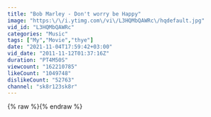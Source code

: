 ```yaml
---
title: "Bob Marley - Don't worry be Happy"
image: "https:\/\/i.ytimg.com\/vi\/L3HQMbQAWRc\/hqdefault.jpg"
vid_id: "L3HQMbQAWRc"
categories: "Music"
tags: ["My","Movie","thye"]
date: "2021-11-04T17:59:42+03:00"
vid_date: "2011-11-12T01:37:16Z"
duration: "PT4M50S"
viewcount: "162210785"
likeCount: "1049748"
dislikeCount: "52763"
channel: "sk8r123sk8r"
---
```

{% raw %}{% endraw %}

